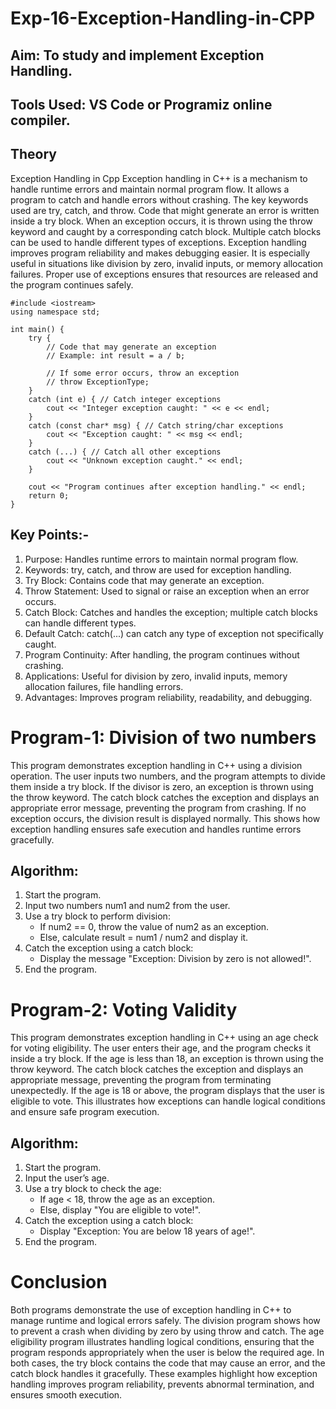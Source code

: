 # Exp-16-Exception-Handling-in-CPP

## Aim: To study and implement Exception Handling.

## Tools Used: VS Code or Programiz online compiler.

## Theory
Exception Handling in Cpp
Exception handling in C++ is a mechanism to handle runtime errors and maintain normal program flow. It allows a program to catch and handle errors without crashing. The key keywords used are try, catch, and throw. Code that might generate an error is written inside a try block. When an exception occurs, it is thrown using the throw keyword and caught by a corresponding catch block. Multiple catch blocks can be used to handle different types of exceptions. Exception handling improves program reliability and makes debugging easier. It is especially useful in situations like division by zero, invalid inputs, or memory allocation failures. Proper use of exceptions ensures that resources are released and the program continues safely.

```
#include <iostream>
using namespace std;

int main() {
    try {
        // Code that may generate an exception
        // Example: int result = a / b;

        // If some error occurs, throw an exception
        // throw ExceptionType; 
    }
    catch (int e) { // Catch integer exceptions
        cout << "Integer exception caught: " << e << endl;
    }
    catch (const char* msg) { // Catch string/char exceptions
        cout << "Exception caught: " << msg << endl;
    }
    catch (...) { // Catch all other exceptions
        cout << "Unknown exception caught." << endl;
    }

    cout << "Program continues after exception handling." << endl;
    return 0;
}
```

## Key Points:-

1. Purpose: Handles runtime errors to maintain normal program flow.  
2. Keywords: try, catch, and throw are used for exception handling.  
3. Try Block: Contains code that may generate an exception.  
4. Throw Statement: Used to signal or raise an exception when an error occurs.  
5. Catch Block: Catches and handles the exception; multiple catch blocks can handle different types.  
6. Default Catch: catch(...) can catch any type of exception not specifically caught.  
7. Program Continuity: After handling, the program continues without crashing.  
8. Applications: Useful for division by zero, invalid inputs, memory allocation failures, file handling errors.  
9. Advantages: Improves program reliability, readability, and debugging.  

# Program-1: Division of two numbers  
This program demonstrates exception handling in C++ using a division operation. The user inputs two numbers, and the program attempts to divide them inside a try block. If the divisor is zero, an exception is thrown using the throw keyword. The catch block catches the exception and displays an appropriate error message, preventing the program from crashing. If no exception occurs, the division result is displayed normally. This shows how exception handling ensures safe execution and handles runtime errors gracefully.

## Algorithm:

1. Start the program.  
2. Input two numbers num1 and num2 from the user.  
3. Use a try block to perform division:  
   - If num2 == 0, throw the value of num2 as an exception.  
   - Else, calculate result = num1 / num2 and display it.  
4. Catch the exception using a catch block:  
   - Display the message "Exception: Division by zero is not allowed!".  
5. End the program.  

# Program-2: Voting Validity  
This program demonstrates exception handling in C++ using an age check for voting eligibility. The user enters their age, and the program checks it inside a try block. If the age is less than 18, an exception is thrown using the throw keyword. The catch block catches the exception and displays an appropriate message, preventing the program from terminating unexpectedly. If the age is 18 or above, the program displays that the user is eligible to vote. This illustrates how exceptions can handle logical conditions and ensure safe program execution.

## Algorithm:

1. Start the program.  
2. Input the user’s age.  
3. Use a try block to check the age:  
   - If age < 18, throw the age as an exception.  
   - Else, display "You are eligible to vote!".  
4. Catch the exception using a catch block:  
   - Display "Exception: You are below 18 years of age!".  
5. End the program.  

# Conclusion  
Both programs demonstrate the use of exception handling in C++ to manage runtime and logical errors safely. The division program shows how to prevent a crash when dividing by zero by using throw and catch. The age eligibility program illustrates handling logical conditions, ensuring that the program responds appropriately when the user is below the required age. In both cases, the try block contains the code that may cause an error, and the catch block handles it gracefully. These examples highlight how exception handling improves program reliability, prevents abnormal termination, and ensures smooth execution.

